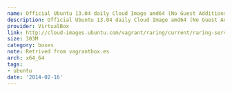 ```yaml
---
name: Official Ubuntu 13.04 daily Cloud Image amd64 (No Guest Additions)
description: Official Ubuntu 13.04 daily Cloud Image amd64 (No Guest Additions)
provider: VirtualBox
link: http://cloud-images.ubuntu.com/vagrant/raring/current/raring-server-cloudimg-amd64-vagrant-disk1.box
size: 303M
category: boxes
note: Retrived from vagrantbox.es
arch: x64_64
tags:
- ubuntu
date: '2014-02-16'
---
```

